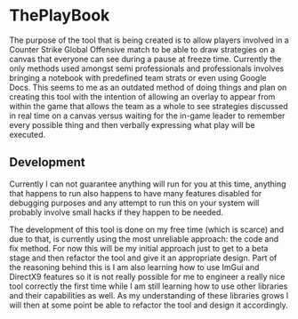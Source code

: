 # ThePlayBook


The purpose of the tool that is being created is to allow players involved in a Counter Strike Global Offensive match
to be able to draw strategies on a canvas that everyone can see during a pause at freeze time. Currently the only
methods used amongst semi professionals and professionals involves bringing a notebook with predefined team strats or even
using Google Docs. This seems to me as an outdated method of doing things and plan on creating this tool with the intention 
of allowing an overlay to appear from within the game that allows the team as a whole to see strategies discussed in real 
time on a canvas versus waiting for the in-game leader to remember every possible thing and then verbally expressing what 
play will be executed.


## Development

Currently I can not guarantee anything will run for you at this time, anything that happens to run also happens to have many features
disabled for debugging purposes and any attempt to run this on your system will probably involve small hacks if they happen to be needed.


The development of this tool is done on my free time (which is scarce) and due to that, is currently using the most unreliable approach:
the code and fix method. For now this will be my initial approach just to get to a beta stage and then refactor the tool and
give it an appropriate design. Part of the reasoning behind this is I am also learning how to use ImGui and DirectX9 features so it
is not really possible for me to engineer a really nice tool correctly the first time while I am still learning how to use other
libraries and their capabilities as well. As my understanding of these libraries grows I will then at some point be able to refactor 
the tool and design it accordingly.
